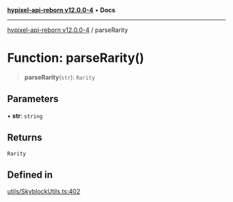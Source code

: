 [**hypixel-api-reborn v12.0.0-4**](../README.md) • **Docs**

***

[hypixel-api-reborn v12.0.0-4](../globals.md) / parseRarity

# Function: parseRarity()

> **parseRarity**(`str`): `Rarity`

## Parameters

• **str**: `string`

## Returns

`Rarity`

## Defined in

[utils/SkyblockUtils.ts:402](https://github.com/Kathund/REBORN-docs-TEST/blob/1c14a4fa83649d1c26475bdd62d394bf5095b016/src/utils/SkyblockUtils.ts#L402)
